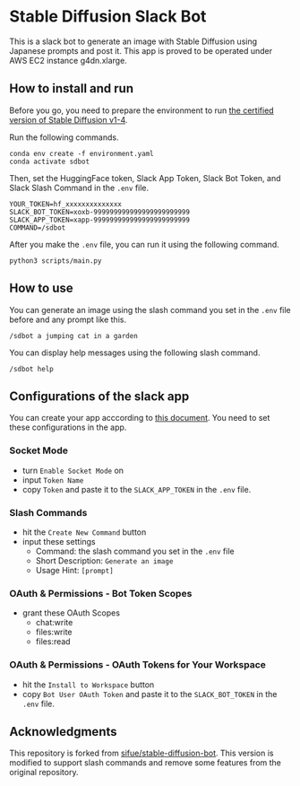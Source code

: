 # Stable Diffusion Slack Bot

This is a slack bot to generate an image with Stable Diffusion using Japanese prompts and post it.
This app is proved to be operated under AWS EC2 instance g4dn.xlarge.

## How to install and run

Before you go, you need to prepare the environment to run [the certified version of Stable Diffusion v1-4](https://huggingface.co/CompVis/stable-diffusion-v1-4).

Run the following commands.

```
conda env create -f environment.yaml
conda activate sdbot
```

Then, set the HuggingFace token, Slack App Token, Slack Bot Token, and Slack Slash Command in the `.env` file.

```
YOUR_TOKEN=hf_xxxxxxxxxxxxxx
SLACK_BOT_TOKEN=xoxb-999999999999999999999999
SLACK_APP_TOKEN=xapp-999999999999999999999999
COMMAND=/sdbot
```

After you make the `.env` file, you can run it using the following command.

```
python3 scripts/main.py
```

## How to use

You can generate an image using the slash command you set in the `.env` file before and any prompt like this.

```
/sdbot a jumping cat in a garden
```

You can display help messages using the following slash command.

```
/sdbot help
```

## Configurations of the slack app

You can create your app acccording to [this document](https://slack.dev/bolt-python/ja-jp/tutorial/getting-started).
You need to set these configurations in the app.

### Socket Mode
- turn `Enable Socket Mode` on
- input `Token Name`
- copy `Token` and paste it to the `SLACK_APP_TOKEN` in the `.env` file.

### Slash Commands
- hit the `Create New Command` button
- input these settings
  - Command: the slash command you set in the `.env` file
  - Short Description: `Generate an image`
  - Usage Hint: `[prompt]`

### OAuth & Permissions - Bot Token Scopes
- grant these OAuth Scopes
  - chat:write
  - files:write
  - files:read

### OAuth & Permissions - OAuth Tokens for Your Workspace
- hit the `Install to Workspace` button
- copy `Bot User OAuth Token` and paste it to the `SLACK_BOT_TOKEN` in the `.env` file.

## Acknowledgments

This repository is forked from [sifue/stable-diffusion-bot](https://github.com/sifue/stable-diffusion-bot).
This version is modified to support slash commands and remove some features from the original repository.
